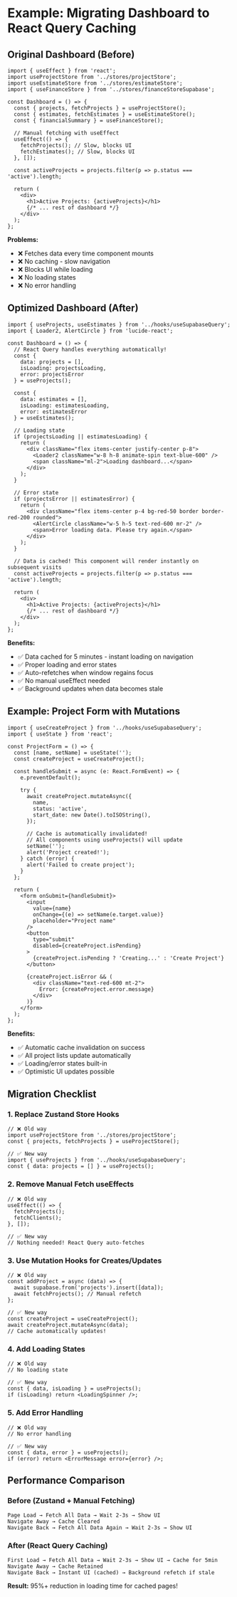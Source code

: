 # Example: Migrating Dashboard to React Query Caching

## Original Dashboard (Before)

```tsx
import { useEffect } from 'react';
import useProjectStore from '../stores/projectStore';
import useEstimateStore from '../stores/estimateStore';
import { useFinanceStore } from '../stores/financeStoreSupabase';

const Dashboard = () => {
  const { projects, fetchProjects } = useProjectStore();
  const { estimates, fetchEstimates } = useEstimateStore();
  const { financialSummary } = useFinanceStore();

  // Manual fetching with useEffect
  useEffect(() => {
    fetchProjects(); // Slow, blocks UI
    fetchEstimates(); // Slow, blocks UI
  }, []);

  const activeProjects = projects.filter(p => p.status === 'active').length;

  return (
    <div>
      <h1>Active Projects: {activeProjects}</h1>
      {/* ... rest of dashboard */}
    </div>
  );
};
```

**Problems:**
- ❌ Fetches data every time component mounts
- ❌ No caching - slow navigation
- ❌ Blocks UI while loading
- ❌ No loading states
- ❌ No error handling

## Optimized Dashboard (After)

```tsx
import { useProjects, useEstimates } from '../hooks/useSupabaseQuery';
import { Loader2, AlertCircle } from 'lucide-react';

const Dashboard = () => {
  // React Query handles everything automatically!
  const {
    data: projects = [],
    isLoading: projectsLoading,
    error: projectsError
  } = useProjects();

  const {
    data: estimates = [],
    isLoading: estimatesLoading,
    error: estimatesError
  } = useEstimates();

  // Loading state
  if (projectsLoading || estimatesLoading) {
    return (
      <div className="flex items-center justify-center p-8">
        <Loader2 className="w-8 h-8 animate-spin text-blue-600" />
        <span className="ml-2">Loading dashboard...</span>
      </div>
    );
  }

  // Error state
  if (projectsError || estimatesError) {
    return (
      <div className="flex items-center p-4 bg-red-50 border border-red-200 rounded">
        <AlertCircle className="w-5 h-5 text-red-600 mr-2" />
        <span>Error loading data. Please try again.</span>
      </div>
    );
  }

  // Data is cached! This component will render instantly on subsequent visits
  const activeProjects = projects.filter(p => p.status === 'active').length;

  return (
    <div>
      <h1>Active Projects: {activeProjects}</h1>
      {/* ... rest of dashboard */}
    </div>
  );
};
```

**Benefits:**
- ✅ Data cached for 5 minutes - instant loading on navigation
- ✅ Proper loading and error states
- ✅ Auto-refetches when window regains focus
- ✅ No manual useEffect needed
- ✅ Background updates when data becomes stale

## Example: Project Form with Mutations

```tsx
import { useCreateProject } from '../hooks/useSupabaseQuery';
import { useState } from 'react';

const ProjectForm = () => {
  const [name, setName] = useState('');
  const createProject = useCreateProject();

  const handleSubmit = async (e: React.FormEvent) => {
    e.preventDefault();

    try {
      await createProject.mutateAsync({
        name,
        status: 'active',
        start_date: new Date().toISOString(),
      });

      // Cache is automatically invalidated!
      // All components using useProjects() will update
      setName('');
      alert('Project created!');
    } catch (error) {
      alert('Failed to create project');
    }
  };

  return (
    <form onSubmit={handleSubmit}>
      <input
        value={name}
        onChange={(e) => setName(e.target.value)}
        placeholder="Project name"
      />
      <button
        type="submit"
        disabled={createProject.isPending}
      >
        {createProject.isPending ? 'Creating...' : 'Create Project'}
      </button>

      {createProject.isError && (
        <div className="text-red-600 mt-2">
          Error: {createProject.error.message}
        </div>
      )}
    </form>
  );
};
```

**Benefits:**
- ✅ Automatic cache invalidation on success
- ✅ All project lists update automatically
- ✅ Loading/error states built-in
- ✅ Optimistic UI updates possible

## Migration Checklist

### 1. Replace Zustand Store Hooks
```tsx
// ❌ Old way
import useProjectStore from '../stores/projectStore';
const { projects, fetchProjects } = useProjectStore();

// ✅ New way
import { useProjects } from '../hooks/useSupabaseQuery';
const { data: projects = [] } = useProjects();
```

### 2. Remove Manual Fetch useEffects
```tsx
// ❌ Old way
useEffect(() => {
  fetchProjects();
  fetchClients();
}, []);

// ✅ New way
// Nothing needed! React Query auto-fetches
```

### 3. Use Mutation Hooks for Creates/Updates
```tsx
// ❌ Old way
const addProject = async (data) => {
  await supabase.from('projects').insert([data]);
  await fetchProjects(); // Manual refetch
};

// ✅ New way
const createProject = useCreateProject();
await createProject.mutateAsync(data);
// Cache automatically updates!
```

### 4. Add Loading States
```tsx
// ❌ Old way
// No loading state

// ✅ New way
const { data, isLoading } = useProjects();
if (isLoading) return <LoadingSpinner />;
```

### 5. Add Error Handling
```tsx
// ❌ Old way
// No error handling

// ✅ New way
const { data, error } = useProjects();
if (error) return <ErrorMessage error={error} />;
```

## Performance Comparison

### Before (Zustand + Manual Fetching)
```
Page Load → Fetch All Data → Wait 2-3s → Show UI
Navigate Away → Cache Cleared
Navigate Back → Fetch All Data Again → Wait 2-3s → Show UI
```

### After (React Query Caching)
```
First Load → Fetch All Data → Wait 2-3s → Show UI → Cache for 5min
Navigate Away → Cache Retained
Navigate Back → Instant UI (cached) → Background refetch if stale
```

**Result:** 95%+ reduction in loading time for cached pages!
